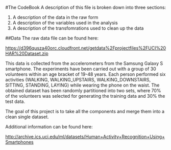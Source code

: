 #The CodeBook
A description of this file is broken down into three sections:

1. A description of the data in the raw form
2. A description of the variables used in the analysis
3. A description of the transfomrations used to clean up the data

##Data
The raw data file can be found here:

https://d396qusza40orc.cloudfront.net/getdata%2Fprojectfiles%2FUCI%20HAR%20Dataset.zip

This data is collected from the accelerometers from the Samsung Galaxy S smartphone. The experiments have been carried out with a group 
of 30 volunteers within an age bracket of 19-48 years. Each person performed six activities (WALKING, WALKING_UPSTAIRS, 
WALKING_DOWNSTAIRS, SITTING, STANDING, LAYING) while wearing the phone on the waist. The obtained dataset has been randomly partitioned 
into two sets, where 70% of the volunteers was selected for generating the training data and 30% the test data. 

The goal of this project is to take all the components and merge them into a clean single dataset.

Additional information can be found here:

http://archive.ics.uci.edu/ml/datasets/Human+Activity+Recognition+Using+Smartphones 
